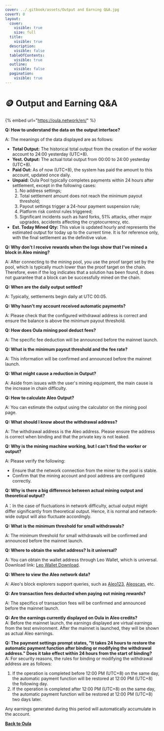 ```yaml
---
cover: ../.gitbook/assets/Output and Earning Q&A.jpg
coverY: 0
layout:
  cover:
    visible: true
    size: full
  title:
    visible: true
  description:
    visible: false
  tableOfContents:
    visible: true
  outline:
    visible: false
  pagination:
    visible: true
---
```


# 🪙 Output and Earning Q\&A

{% embed url="https://oula.network/en/" %}

**Q: How to understand the data on the output interface?**

A: The meanings of the data displayed are as follows:

* **Total Output:** The historical total output from the creation of the worker account to 24:00 yesterday (UTC+8).
* **Yest. Output:** The actual total output from 00:00 to 24:00 yesterday (UTC+8).
* **Paid Out:** As of now (UTC+8), the system has paid the amount to this account, updated once daily.
* **Unpaid:** Oula Pool typically completes payments within 24 hours after settlement, except in the following cases:&#x20;
  1. No address settings;&#x20;
  2. Total settlement amount does not reach the minimum payout threshold;&#x20;
  3. Payout settings trigger a 24-hour payment suspension rule;&#x20;
  4. Platform risk control rules triggered;&#x20;
  5. Significant incidents such as hard forks, 51% attacks, other major upgrades, accidents affecting the cryptocurrency, etc.
* **Est. Today Mined Qty:** This value is updated hourly and represents the estimated output for today up to the current time. It is for reference only, with the final settlement as the definitive value.



**Q: Why don't I receive rewards when the logs show that I've mined a block in Aleo mining?**

A: After connecting to the mining pool, you use the proof target set by the pool, which is typically much lower than the proof target on the chain. Therefore, even if the log indicates that a solution has been found, it does not guarantee that a block can be successfully mined on the chain.



**Q: When are the daily output settled?**

A: Typically, settlements begin daily at UTC 00:05.



**Q: Why hasn't my account received automatic payments?**

A: Please check that the configured withdrawal address is correct and ensure the balance is above the minimum payout threshold.



**Q: How does Oula mining pool deduct fees?**

A: The specific fee deduction will be announced before the mainnet launch.



**Q: What is the minimum payout threshold and the fee rate?**

A: This information will be confirmed and announced before the mainnet launch.



**Q: What might cause a reduction in Output?**

A: Aside from issues with the user's mining equipment, the main cause is the increase in chain difficulty.



**Q: How to calculate Aleo Output?**

A: You can estimate the output using the calculator on the mining pool page.



**Q: What should I know about the withdrawal address?**

A: The withdrawal address is the Aleo address. Please ensure the address is correct when binding and that the private key is not leaked.



**Q: Why is the mining machine working, but I can't find the worker or output?**

A: Please verify the following:

* Ensure that the network connection from the miner to the pool is stable.
* Confirm that the mining account and pool address are configured correctly.



**Q: Why is there a big difference between actual mining output and theoretical output?**

A：In the case of fluctuations in network difficulty, actual output might differ significantly from theoretical output. Hence, it is normal and network-wide output will also fluctuate accordingly.



**Q: What is the minimum threshold for small withdrawals?**

A: The minimum threshold for small withdrawals will be confirmed and announced before the mainnet launch.



**Q: Where to obtain the wallet address? Is it universal?**

A: You can obtain the wallet address through Leo Wallet, which is universal. Download link: [Leo Wallet Download](https://www.leo.app/download).



**Q: Where to view the Aleo network data?**

A: Aleo's block explorers support queries, such as [Aleo123](https://aleo123.io/), [Aleoscan](https://testnet.aleoscan.io/), etc.



**Q: Are transaction fees deducted when paying out mining rewards?**

A: The specifics of transaction fees will be confirmed and announced before the mainnet launch.



**Q: Are the earnings currently displayed on Oula in Aleo credits?**\
A: Before the mainnet launch, the earnings displayed are virtual earnings from the test environment. After the mainnet is launched, they will be shown as actual Aleo earnings.



**Q: The payment settings prompt states, "It takes 24 hours to restore the automatic payment function after binding or modifying the withdrawal address." Does it take effect within 24 hours from the start of binding?**\
A: For security reasons, the rules for binding or modifying the withdrawal address are as follows:

1. If the operation is completed before 12:00 PM (UTC+8) on the same day, the automatic payment function will be restored at 12:00 PM (UTC+8) the following day.
2. If the operation is completed after 12:00 PM (UTC+8) on the same day, the automatic payment function will be restored at 12:00 PM (UTC+8) two days later.

Any earnings generated during this period will automatically accumulate in the account.





[**Back to Oula**](https://oula.network/en/login)
